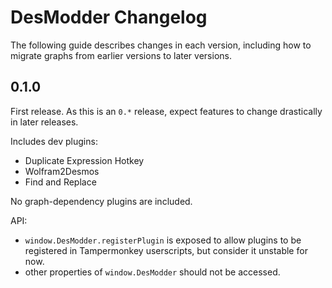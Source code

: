 # DesModder Changelog

The following guide describes changes in each version, including how to migrate graphs from earlier versions to later versions.

## 0.1.0

First release. As this is an `0.*` release, expect features to change drastically in later releases.

Includes dev plugins:

 - Duplicate Expression Hotkey
 - Wolfram2Desmos
 - Find and Replace

No graph-dependency plugins are included.

API:
 - `window.DesModder.registerPlugin` is exposed to allow plugins to be registered in Tampermonkey userscripts, but consider it unstable for now.
 - other properties of `window.DesModder` should not be accessed.
